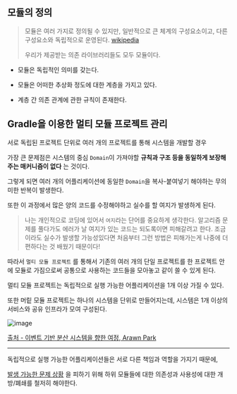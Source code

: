 ## 모듈의 정의
> 모듈은 여러 가지로 정의될 수 있지만, 일반적으로 큰 체계의 구성요소이고, 다른 구성요소와 독립적으로 운영된다. [wikipedia](https://ko.wikipedia.org/wiki/%EB%AA%A8%EB%93%88%EC%84%B1_(%ED%94%84%EB%A1%9C%EA%B7%B8%EB%9E%98%EB%B0%8D))
>
> 우리가 제공받는 의존 라이브러리들도 모두 모듈이다.

- 모듈은 독립적인 의미를 갖는다.


- 모듈은 어떠한 추상화 정도에 대한 계층을 가지고 있다.


- 계층 간 의존 관계에 관한 규칙이 존재한다.

## Gradle을 이용한 멀티 모듈 프로젝트 관리

서로 독립된 프로젝트 단위로 여러 개의 프로젝트를 통해 시스템을 개발할 경우

가장 큰 문제점은 시스템의 중심 `Domain`이 가져야할 **규칙과 구조 등을 동일하게 보장해주는 매커니즘이 없다** 는 것이다.

그렇게 되면 여러 개의 어플리케이션에 동일한 `Domain`을 복사-붙여넣기 해야하는 무의미한 반복이 발생한다.

또한 이 과정에서 많은 양의 코드를 수정해야하고 실수를 할 여지가 발생하게 된다.

> 나는 개인적으로 코딩에 있어서 `여지`라는 단어를 중요하게 생각한다. 알고리즘 문제를 풀다가도 에러가 날 여지가 있는 코드는 되도록이면 피해갈려고 한다. 조금이라도 실수가 발생할 가능성있다면 처음부터 그런 방법은 피해가는게 나중에 더 편하다는 것 배웠기 때문이다!

따라서 `멀티 모듈 프로젝트` 를 통해서 기존의 여러 개의 단일 프로젝트를 한 프로젝트 안에 모듈로 가짐으로써 공통으로 사용하는 코드들을 모아놓고 같이 쓸 수 있게 된다.

멀티 모듈 프로젝트는 독립적으로 실행 가능한 어플리케이션을 1개 이상 가질 수 있다.

또한 머맅 모듈 프로젝트는 하나의 시스템을 단위로 만들어지는데, 시스템은 1개 이상의 서비스와 공유 인프라가 모여 구성된다.

![image](https://woowabros.github.io/img/2019-07-01/system.png)

[출처 - 이벤트 기반 분산 시스템을 향한 여정, Arawn Park](https://www.slideshare.net/arawnkr/ss-94475606)

---

독립적으로 실행 가능한 어플리케이션들은 서로 다른 책임과 역할을 가지기 때문에,

[발생 가능한 문제 상황](https://nowwaters.netlify.app/) 을 피하기 위해 하위 모듈들에 대한 의존성과 사용성에 대한 개방/폐쇄를 철저히 해야한다.


